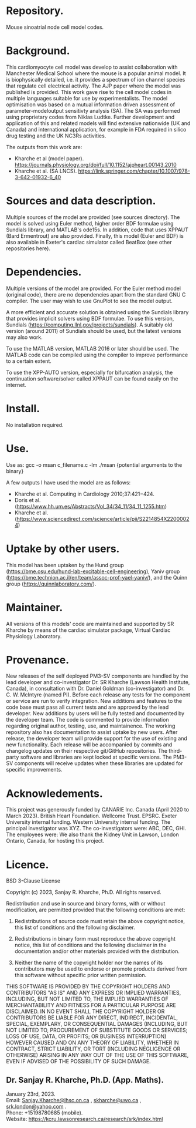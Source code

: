# Repository.
Mouse sinoatrial node cell model codes.

# Background.  

This cardiomyocyte cell model was develop to assist collaboration with Manchester Medical School where 
the mouse is a popular animal model. It is biophysically detailed, i.e. it provides a spectrum of ion channel
species that regulate cell electrical activity. The AJP paper where the model was published is provided.
This work gave rise to the cell model codes in multiple languages suitable for use by experimentalists.
The model optimisation was based on a mutual information driven assessment of parameter-modeloutput
sensitivty analysis (SA). The SA was performed using proprietary codes from Niklas Ludtke. Further
development and application of this and related models will find extensive nationwide (UK and Canada) and international
application, for example in FDA required in silico drug testing and the UK NC3Rs activities.

The outputs from this work are: 
* Kharche et al (model paper). https://journals.physiology.org/doi/full/10.1152/ajpheart.00143.2010
* Kharche et al. (SA LNCS). https://link.springer.com/chapter/10.1007/978-3-642-01932-6_40  

# Sources and data description.  

Multiple sources of the model are provided (see sources directory). The model is solved using Euler method,
higher order BDF formulae using Sundials library, and MATLAB's ode15s. In addition, code that
uses XPPAUT (Bard Ermentrout) are also provided. Finally, this model (Euler and BDF) is also 
available in Exeter's cardiac simulator called BeatBox (see other repositories here).

# Dependencies.  

Multiple versions of the model are provided. For the Euler method model (original code), there are no 
dependencies apart from the standard GNU C compiler. The user may wish to use GnuPlot to see the
model output.  

A more efficient and accurate solution is obtained using the Sundials library that provides implicit
solvers using BDF formulae. To use this version, Sundials (https://computing.llnl.gov/projects/sundials).
A suitably old version (around 2011) of Sundials should be used, but the latest versions may also work.  

To use the MATLAB version, MATLAB 2016 or later should be used. The MATLAB code can be compiled
using the compiler to improve performance to a certain extent.  

To use the XPP-AUTO version, especially for bifurcation analysis, the continuation software/solver called
XPPAUT can be found easily on the internet.

# Install.  

No installation required.

# Use.  

Use as:
gcc -o msan c_filename.c -lm
./msan {potential arguments to the binary}

A few outputs I have used the model are as follows:  
* Kharche et al. Computing in Cardiology 2010;37:421−424.  
* Doris et al. (https://www.hh.um.es/Abstracts/Vol_34/34_11/34_11_1255.htm)  
* Kharche et al. (https://www.sciencedirect.com/science/article/pii/S2214854X22000024)  

# Uptake by other users.

This model has been uptaken by the Hund group (https://bme.osu.edu/hund-lab-excitable-cell-engineering),
Yaniv group (https://bme.technion.ac.il/en/team/assoc-prof-yael-yaniv/), and the Quinn group (https://quinnlaboratory.com/).

# Maintainer.

All versions of this models' code are maintained and supported by SR Kharche by means of the cardiac simulator package, Virtual Cardiac Physiology Laboratory.

# Provenance.

New releases of the self deployed PM3-SV components are handled by the lead developer and co-investigator Dr. SR Kharche (Lawson Health Institute, Canada), 
in consultation with Dr. Daniel Goldman (co-investigator) and Dr. C. W. McIntyre (named PI). Before each release any tests for the component 
or service are run to verify integration. New additions and features to the code base must pass all current tests 
and are approved by the lead developer. New additions by users will be fully tested and documented by the developer team. 
The code is commented to provide information regarding original author, testing, use, and maintainence.
The working repository also has documentation to assist uptake by new users.
After release, the developer team will provide support for the use of existing and new functionality. Each release will 
be accompanied by commits and changelog updates on their respective git/GitHub repositories. The third-party software 
and libraries are kept locked at specific versions. The PM3-SV components will receive updates when these libraries are 
updated for specific improvements.

# Acknowledements.

This project was generously funded by CANARIE Inc. Canada (April 2020 to March 2023). British Heart Foundation. Wellcome Trust. EPSRC. Exeter University internal funding. Western University internal funding.
The principal investigator was XYZ. The co-investigators were: ABC, DEC, GHI.
The employees were:
We also thank the Kidney Unit in Lawson, London Ontario, Canada, for hosting this project.

# Licence.

BSD 3-Clause License

Copyright (c) 2023, Sanjay R. Kharche, Ph.D.
All rights reserved.

Redistribution and use in source and binary forms, with or without
modification, are permitted provided that the following conditions are met:

1. Redistributions of source code must retain the above copyright notice, this
   list of conditions and the following disclaimer.

2. Redistributions in binary form must reproduce the above copyright notice,
   this list of conditions and the following disclaimer in the documentation
   and/or other materials provided with the distribution.

3. Neither the name of the copyright holder nor the names of its
   contributors may be used to endorse or promote products derived from
   this software without specific prior written permission.

THIS SOFTWARE IS PROVIDED BY THE COPYRIGHT HOLDERS AND CONTRIBUTORS "AS IS"
AND ANY EXPRESS OR IMPLIED WARRANTIES, INCLUDING, BUT NOT LIMITED TO, THE
IMPLIED WARRANTIES OF MERCHANTABILITY AND FITNESS FOR A PARTICULAR PURPOSE ARE
DISCLAIMED. IN NO EVENT SHALL THE COPYRIGHT HOLDER OR CONTRIBUTORS BE LIABLE
FOR ANY DIRECT, INDIRECT, INCIDENTAL, SPECIAL, EXEMPLARY, OR CONSEQUENTIAL
DAMAGES (INCLUDING, BUT NOT LIMITED TO, PROCUREMENT OF SUBSTITUTE GOODS OR
SERVICES; LOSS OF USE, DATA, OR PROFITS; OR BUSINESS INTERRUPTION) HOWEVER
CAUSED AND ON ANY THEORY OF LIABILITY, WHETHER IN CONTRACT, STRICT LIABILITY,
OR TORT (INCLUDING NEGLIGENCE OR OTHERWISE) ARISING IN ANY WAY OUT OF THE USE
OF THIS SOFTWARE, EVEN IF ADVISED OF THE POSSIBILITY OF SUCH DAMAGE.

## Dr. Sanjay R. Kharche, Ph.D. (App. Maths).  
January 23rd, 2023.  
Email: Sanjay.Kharche@lhsc.on.ca , skharche@uwo.ca , srk.london@yahoo.com .  
Phone: +15198780685 (mobile).  
Website: https://kcru.lawsonresearch.ca/research/srk/index.html  

